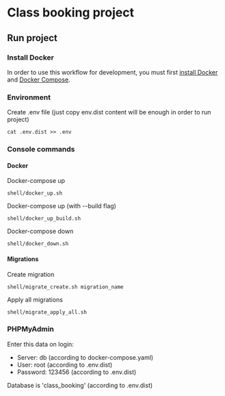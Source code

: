 # Class booking project

## Run project

### Install Docker

In order to use this workflow for development, you must first [install Docker](https://docs.docker.com/get-docker/) and [Docker Compose](https://docs.docker.com/compose/install/).

### Environment

Create .env file (just copy env.dist content will be enough in order to run project)
```
cat .env.dist >> .env
```

### Console commands

#### Docker

Docker-compose up
```
shell/docker_up.sh
```

Docker-compose up (with --build flag)
```
shell/docker_up_build.sh
```

Docker-compose down
```
shell/docker_down.sh
```

#### Migrations

Create migration
```
shell/migrate_create.sh migration_name
```

Apply all migrations
```
shell/migrate_apply_all.sh
```

### PHPMyAdmin

Enter this data on login:
- Server: db (according to docker-compose.yaml)
- User: root (according to .env.dist)
- Password: 123456 (according to .env.dist)

Database is 'class_booking' (according to .env.dist)
